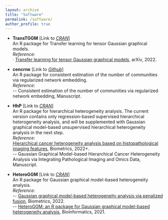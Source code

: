```yaml
---
layout: archive
title: "Software"
permalink: /software/
author_profile: true
---
```


- **TransTGGM** [Link to [*CRAN*](https://cran.r-project.org/web/packages/TransTGGM/)]   
An R package for Transfer learning for tensor Gaussian graphical models.  
*Reference*:  
· [Transfer learning for tensor Gaussian graphical models](https://arxiv.org/abs/2211.09391), arXiv, 2022.

- **cencrne** [Link to [*Github*](https://github.com/Ren-Mingyang/cencrne)]   
An R package for consistent estimation of the number of communities via regularized network embedding.  
*Reference*:  
-- Consistent estimation of the number of communities via regularized network embedding, Manuscript.

- **HhP** [Link to [*CRAN*](https://cran.r-project.org/web/packages/HhP/)]   
An R package for hierarchical heterogeneity analysis. The current version contains only regression-based supervised hierarchical heterogeneity analysis, and will be supplemented with Gaussian graphical model-based unsupervised hierarchical heterogeneity analysis in the next step.  
*Reference*:  
[Hierarchical cancer heterogeneity analysis based on histopathological imaging features](https://doi.org/10.1111/biom.13544), Biometrics, 2022+.    
-- Gaussian Graphical Model-based Hierarchical Cancer Heterogeneity Analysis via Integrating Pathological Imaging and Omics Data, Manuscript.

- **HeteroGGM** [Link to [*CRAN*](https://CRAN.R-project.org/package=HeteroGGM)]   
An R package for Gaussian graphical model-based heterogeneity analysis.  
*Reference*:  
-- [Gaussian graphical model-based heterogeneity analysis via penalized fusion](https://doi.org/10.1111/biom.13426), Biometrics, 2022.  
-- [HeteroGGM: an R package for Gaussian graphical model-based heterogeneity analysis](https://doi.org/10.1093/bioinformatics/btab134), Bioinformatics, 2021.     
 
